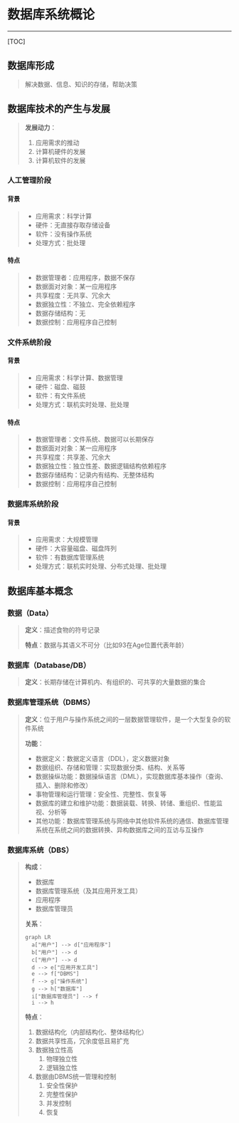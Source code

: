 # 数据库系统概论

-------------------------------------------

[TOC]



## 数据库形成

> 解决数据、信息、知识的存储，帮助决策



## 数据库技术的产生与发展

> **发展动力**：
>
> 1. 应用需求的推动
> 2. 计算机硬件的发展
> 3. 计算机软件的发展

### 人工管理阶段

#### 背景

> * 应用需求：科学计算
> * 硬件：无直接存取存储设备
> * 软件：没有操作系统
> * 处理方式：批处理

#### 特点

> * 数据管理者：应用程序，数据不保存
> * 数据面对对象：某一应用程序
> * 共享程度：无共享、冗余大
> * 数据独立性：不独立、完全依赖程序
> * 数据存储结构：无
> * 数据控制：应用程序自己控制

### 文件系统阶段

#### 背景

> * 应用需求：科学计算、数据管理
> * 硬件：磁盘、磁鼓
> * 软件：有文件系统
> * 处理方式：联机实时处理、批处理

#### 特点

> - 数据管理者：文件系统、数据可以长期保存
> - 数据面对对象：某一应用程序
> - 共享程度：共享差、冗余大
> - 数据独立性：独立性差、数据逻辑结构依赖程序
> - 数据存储结构：记录内有结构、无整体结构
> - 数据控制：应用程序自己控制

### 数据库系统阶段

#### 背景

> - 应用需求：大规模管理
> - 硬件：大容量磁盘、磁盘阵列
> - 软件：有数据库管理系统
> - 处理方式：联机实时处理、分布式处理、批处理



## 数据库基本概念

### 数据（Data）

> **定义**：描述食物的符号记录
>
> **特点**：数据与其语义不可分（比如93在Age位置代表年龄）

### 数据库（Database/DB）

> **定义**：长期存储在计算机内、有组织的、可共享的大量数据的集合

### 数据库管理系统（DBMS）

> **定义**：位于用户与操作系统之间的一层数据管理软件，是一个大型复杂的软件系统
>
> **功能**：
>
> * 数据定义：数据定义语言（DDL），定义数据对象
> * 数据组织、存储和管理：实现数据分类、结构、关系等
> * 数据操纵功能：数据操纵语言（DML），实现数据库基本操作（查询、插入、删除和修改）
> * 事物管理和运行管理：安全性、完整性、恢复等
> * 数据库的建立和维护功能：数据装载、转换、转储、重组织、性能监视、分析等
> * 其他功能：数据库管理系统与网络中其他软件系统的通信、数据库管理系统在系统之间的数据转换、异构数据库之间的互访与互操作

### 数据库系统（DBS）

> **构成**：
>
> * 数据库
> * 数据库管理系统（及其应用开发工具）
> * 应用程序
> * 数据库管理员
>
> **关系**：
>
> ```mermaid
> graph LR
> 	a["用户"] --> d["应用程序"]
> 	b["用户"] --> d
> 	c["用户"] --> d
> 	d --> e["应用开发工具"]
> 	e --> f["DBMS"]
> 	f --> g["操作系统"]
> 	g --> h["数据库"]
> 	i["数据库管理员"] --> f
> 	i --> h
> ```
>
> **特点**：
>
> 1. 数据结构化（内部结构化、整体结构化）
> 2. 数据共享性高，冗余度低且易扩充
> 3. 数据独立性高
>    1. 物理独立性
>    2. 逻辑独立性
> 4. 数据由DBMS统一管理和控制
>    1. 安全性保护
>    2. 完整性保护
>    3. 并发控制
>    4. 恢复
